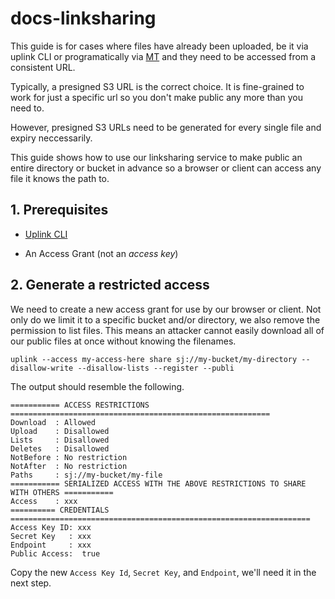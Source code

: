 # docs-linksharing

This guide is for cases where files have already been uploaded, be it via uplink CLI or programatically via [MT](https://github.com/storjrd/mt-usage) and they need to be accessed from a consistent URL.

Typically, a presigned S3 URL is the correct choice. It is fine-grained to work for just a specific url so you don't make public any more than you need to.

However, presigned S3 URLs need to be generated for every single file and expiry neccessarily.

This guide shows how to use our linksharing service to make public an entire directory or bucket in advance so a browser or client can access any file it knows the path to.

## 1. Prerequisites

* [Uplink CLI](https://docs.storj.io/getting-started/quickstart-uplink-cli/uploading-your-first-object/set-up-uplink-cli)

* An Access Grant (not an *access key*)

## 2. Generate a restricted access

We need to create a new access grant for use by our browser or client. Not only do we limit it to a specific bucket and/or directory, we also remove the permission to list files. This means an attacker cannot easily download all of our public files at once without knowing the filenames.

```
uplink --access my-access-here share sj://my-bucket/my-directory --disallow-write --disallow-lists --register --publi
```

The output should resemble the following.

```
=========== ACCESS RESTRICTIONS ==========================================================
Download  : Allowed
Upload    : Disallowed
Lists     : Disallowed
Deletes   : Disallowed
NotBefore : No restriction
NotAfter  : No restriction
Paths     : sj://my-bucket/my-file
=========== SERIALIZED ACCESS WITH THE ABOVE RESTRICTIONS TO SHARE WITH OTHERS ===========
Access    : xxx
========== CREDENTIALS ===================================================================
Access Key ID: xxx
Secret Key   : xxx
Endpoint     : xxx
Public Access:  true
```

Copy the new `Access Key Id`, `Secret Key`, and `Endpoint`, we'll need it in the next step.
